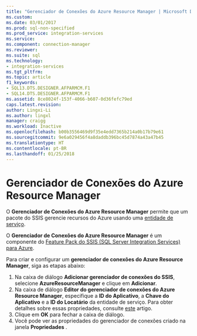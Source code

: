 ```yaml
---
title: "Gerenciador de Conexões do Azure Resource Manager | Microsoft Docs"
ms.custom: 
ms.date: 03/01/2017
ms.prod: sql-non-specified
ms.prod_service: integration-services
ms.service: 
ms.component: connection-manager
ms.reviewer: 
ms.suite: sql
ms.technology:
- integration-services
ms.tgt_pltfrm: 
ms.topic: article
f1_keywords:
- SQL13.DTS.DESIGNER.AFPARMCM.F1
- SQL14.DTS.DESIGNER.AFPARMCM.F1
ms.assetid: 8ce8024f-153f-4066-b607-0d36fefc79ed
caps.latest.revision: 
author: Lingxi-Li
ms.author: lingxl
manager: craigg
ms.workload: Inactive
ms.openlocfilehash: b00b3556469d9f35e4edd7365b214a0b17b79e61
ms.sourcegitcommit: 9e6a029456f4a8daddb396bc45d7874a43a47b45
ms.translationtype: HT
ms.contentlocale: pt-BR
ms.lasthandoff: 01/25/2018
---
```

# <a name="azure-resource-manager-connection-manager"></a>Gerenciador de Conexões do Azure Resource Manager
O **Gerenciador de Conexões do Azure Resource Manager** permite que um pacote do SSIS gerencie recursos do Azure usando uma [entidade de serviço](https://docs.microsoft.com/azure/azure-resource-manager/resource-group-create-service-principal-portal).

O **Gerenciador de Conexões do Azure Resource Manager** é um componente do [Feature Pack do SSIS (SQL Server Integration Services) para Azure](../../integration-services/azure-feature-pack-for-integration-services-ssis.md).

Para criar e configurar um **gerenciador de conexões do Azure Resource Manager**, siga as etapas abaixo:

1. Na caixa de diálogo **Adicionar gerenciador de conexões do SSIS**, selecione **AzureResourceManager** e clique em **Adicionar**.
2. Na caixa de diálogo **Editor do gerenciador de conexões do Azure Resource Manager**, especifique a **ID do Aplicativo**, a **Chave do Aplicativo** e a **ID do Locatário** da entidade de serviço. Para obter detalhes sobre essas propriedades, consulte [este](https://docs.microsoft.com/azure/azure-resource-manager/resource-group-create-service-principal-portal) artigo.
3. Clique em **OK** para fechar a caixa de diálogo.
4. Você pode ver as propriedades do gerenciador de conexões criado na janela **Propriedades** .
